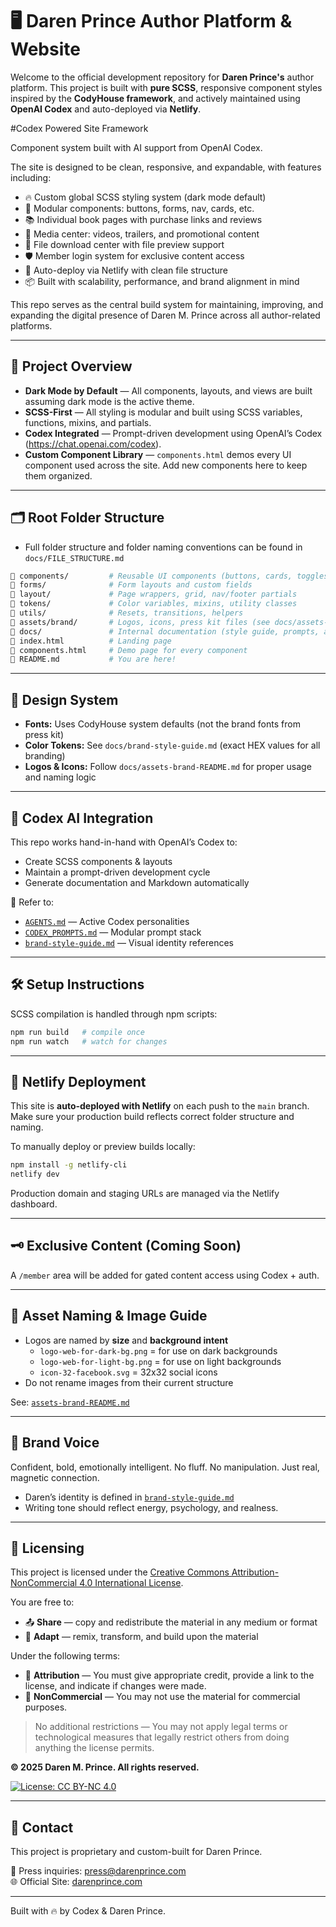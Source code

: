 
# 🖥️ Daren Prince Author Platform & Website

Welcome to the official development repository for **Daren Prince's** author platform. This project is built with **pure SCSS**, responsive component styles inspired by the **CodyHouse framework**, and actively maintained using **OpenAI Codex** and auto-deployed via **Netlify**.

#Codex Powered Site Framework

Component system built with AI support from OpenAI Codex.

The site is designed to be clean, responsive, and expandable, with features including:

- 🔥 Custom global SCSS styling system (dark mode default)
- 🧩 Modular components: buttons, forms, nav, cards, etc.
- 📚 Individual book pages with purchase links and reviews
- 🎥 Media center: videos, trailers, and promotional content
- 📁 File download center with file preview support
- 🛡️ Member login system for exclusive content access
- 🚀 Auto-deploy via Netlify with clean file structure
- 📦 Built with scalability, performance, and brand alignment in mind

This repo serves as the central build system for maintaining, improving, and expanding the digital presence of Daren M. Prince across all author-related platforms.

---

## 🎯 Project Overview

- **Dark Mode by Default** — All components, layouts, and views are built assuming dark mode is the active theme.
- **SCSS-First** — All styling is modular and built using SCSS variables, functions, mixins, and partials.
- **Codex Integrated** — Prompt-driven development using OpenAI’s Codex (https://chat.openai.com/codex).
- **Custom Component Library** — `components.html` demos every UI component used across the site. Add new components here to keep them organized.

---

## 🗂️ Root Folder Structure
- Full folder structure and folder naming conventions can be found in `docs/FILE_STRUCTURE.md`

```bash
📁 components/         # Reusable UI components (buttons, cards, toggles)
📁 forms/              # Form layouts and custom fields
📁 layout/             # Page wrappers, grid, nav/footer partials
📁 tokens/             # Color variables, mixins, utility classes
📁 utils/              # Resets, transitions, helpers
📁 assets/brand/       # Logos, icons, press kit files (see docs/assets-brand-README.md)
📁 docs/               # Internal documentation (style guide, prompts, agent logic)
📄 index.html          # Landing page
📄 components.html     # Demo page for every component
📝 README.md           # You are here!
```

---

## 🎨 Design System

- **Fonts:** Uses CodyHouse system defaults (not the brand fonts from press kit)
- **Color Tokens:** See `docs/brand-style-guide.md` (exact HEX values for all branding)
- **Logos & Icons:** Follow `docs/assets-brand-README.md` for proper usage and naming logic

---

## 🤖 Codex AI Integration

This repo works hand-in-hand with OpenAI’s Codex to:

- Create SCSS components & layouts
- Maintain a prompt-driven development cycle
- Generate documentation and Markdown automatically

📄 Refer to:
- [`AGENTS.md`](./docs/AGENTS.md) — Active Codex personalities
- [`CODEX_PROMPTS.md`](./docs/CODEX_PROMPTS.md) — Modular prompt stack
- [`brand-style-guide.md`](./docs/brand-style-guide.md) — Visual identity references

---

## 🛠️ Setup Instructions

SCSS compilation is handled through npm scripts:

```bash
npm run build   # compile once
npm run watch   # watch for changes
```

---

## 🚀 Netlify Deployment

This site is **auto-deployed with Netlify** on each push to the `main` branch.  
Make sure your production build reflects correct folder structure and naming.

To manually deploy or preview builds locally:

```bash
npm install -g netlify-cli
netlify dev
```

Production domain and staging URLs are managed via the Netlify dashboard.

---

## 🗝️ Exclusive Content (Coming Soon)

A `/member` area will be added for gated content access using Codex + auth.

---

## 👀 Asset Naming & Image Guide

- Logos are named by **size** and **background intent**
  - `logo-web-for-dark-bg.png` = for use on dark backgrounds
  - `logo-web-for-light-bg.png` = for use on light backgrounds
  - `icon-32-facebook.svg` = 32x32 social icons
- Do not rename images from their current structure

See: [`assets-brand-README.md`](./docs/assets-brand-README.md)

---

## 💬 Brand Voice

Confident, bold, emotionally intelligent. No fluff. No manipulation. Just real, magnetic connection.
- Daren’s identity is defined in [`brand-style-guide.md`](./docs/brand-style-guide.md)
- Writing tone should reflect energy, psychology, and realness.

---

## 📜 Licensing

This project is licensed under the [Creative Commons Attribution-NonCommercial 4.0 International License](http://creativecommons.org/licenses/by-nc/4.0/).

You are free to:

- 📤 **Share** — copy and redistribute the material in any medium or format  
- 🎨 **Adapt** — remix, transform, and build upon the material

Under the following terms:

- 🧠 **Attribution** — You must give appropriate credit, provide a link to the license, and indicate if changes were made.  
- 🚫 **NonCommercial** — You may not use the material for commercial purposes.

> No additional restrictions — You may not apply legal terms or technological measures that legally restrict others from doing anything the license permits.

**© 2025 Daren M. Prince. All rights reserved.**

[![License: CC BY-NC 4.0](https://img.shields.io/badge/License-CC%20BY--NC%204.0-lightgrey.svg)](http://creativecommons.org/licenses/by-nc/4.0/)

---

## 🔐 Contact

This project is proprietary and custom-built for Daren Prince.

📧 Press inquiries: [press@darenprince.com](mailto:press@darenprince.com)  
🌐 Official Site: [darenprince.com](https://darenprince.com)

---
Built with 🔥 by Codex & Daren Prince.
